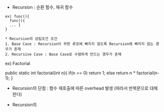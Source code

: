 * Recursion : 순환 함수, 재귀 함수
```
ex) func(){
  func(){
  ... }
}

* Recursion의 성립조건 조건
1. Base Case : Recursion이 무한 루프에 빠지지 않도록 Recursion에 빠지지 않는 경우가 존재
2. Recursive Case : Base Case로 수렴하게 만드는 경우가 존재
```
ex) Factorial

public static int factorial(int n){
  if(n == 0)
    return 1;
  else
    return n * factorial(n-1);
}

* Recursion의 단점 : 함수 재호출에 따른 overhead 발생 (따라서 반복문으로 대체한다)

* Recursion의 
